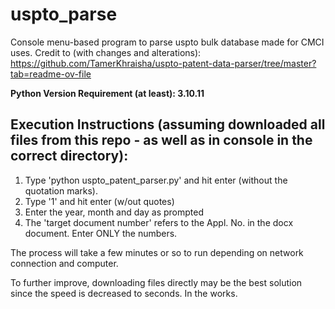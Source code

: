 # uspto_parse
Console menu-based program to parse uspto bulk database made for CMCI uses.
Credit to (with changes and alterations): https://github.com/TamerKhraisha/uspto-patent-data-parser/tree/master?tab=readme-ov-file 

**Python Version Requirement (at least): 3.10.11**

## Execution Instructions (assuming downloaded all files from this repo - as well as in console in the correct directory):

  1. Type 'python uspto_patent_parser.py' and hit enter (without the quotation marks).
  2. Type '1' and hit enter (w/out quotes)
  3. Enter the year, month and day as prompted
  4. The 'target document number' refers to the Appl. No. in the docx document. Enter ONLY the numbers.

The process will take a few minutes or so to run depending on network connection and computer.

To further improve, downloading files directly may be the best solution since the speed is decreased to seconds. In the works.
